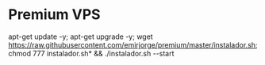 # Premium VPS 

apt-get update -y; apt-get upgrade -y; 
wget https://raw.githubusercontent.com/emirjorge/premium/master/instalador.sh; 
chmod 777 instalador.sh* && ./instalador.sh --start
